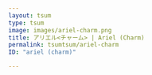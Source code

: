 ```yaml
---
layout: tsum
type: tsum
image: images/ariel-charm.png
title: アリエル<チャーム> | Ariel (Charm)
permalink: tsumtsum/ariel-charm
ID: "ariel (charm)"

---
```

